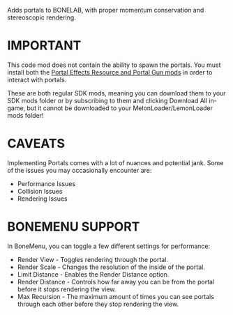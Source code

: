 Adds portals to BONELAB, with proper momentum conservation and stereoscopic rendering.

# IMPORTANT
This code mod does not contain the ability to spawn the portals. You must install both the [Portal Effects Resource and Portal Gun mods](https://mod.io/g/bonelab/c/portal-dependencies) in order to interact with portals.

These are both regular SDK mods, meaning you can download them to your SDK mods folder or by subscribing to them and clicking Download All in-game, but it cannot be downloaded to your MelonLoader/LemonLoader mods folder!

# CAVEATS
Implementing Portals comes with a lot of nuances and potential jank. Some of the issues you may occasionally encounter are:
- Performance Issues
- Collision Issues
- Rendering Issues

# BONEMENU SUPPORT
In BoneMenu, you can toggle a few different settings for performance:
- Render View - Toggles rendering through the portal.
- Render Scale - Changes the resolution of the inside of the portal.
- Limit Distance - Enables the Render Distance option.
- Render Distance - Controls how far away you can be from the portal before it stops rendering the view.
- Max Recursion - The maximum amount of times you can see portals through each other before they stop rendering the view.